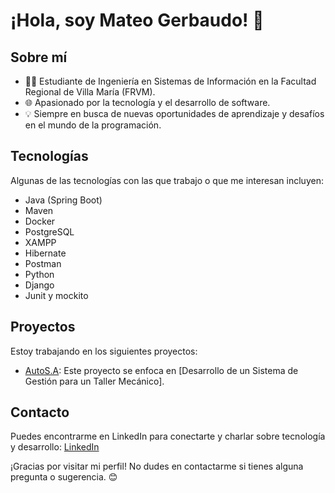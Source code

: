 # ¡Hola, soy Mateo Gerbaudo! 👋

## Sobre mí
- 👨‍💻 Estudiante de Ingeniería en Sistemas de Información en la Facultad Regional de Villa María (FRVM).
- 🌐 Apasionado por la tecnología y el desarrollo de software.
- 💡 Siempre en busca de nuevas oportunidades de aprendizaje y desafíos en el mundo de la programación.

## Tecnologías
Algunas de las tecnologías con las que trabajo o que me interesan incluyen:

- Java (Spring Boot)
- Maven
- Docker
- PostgreSQL
- XAMPP
- Hibernate
- Postman
- Python
- Django
- Junit y mockito 

## Proyectos
Estoy trabajando en los siguientes proyectos:

- [AutoS.A](https://github.com/AgustinBartoloni/Auto-S.A): Este proyecto se enfoca en [Desarrollo de un Sistema de Gestión para un Taller Mecánico].


## Contacto
Puedes encontrarme en LinkedIn para conectarte y charlar sobre tecnología y desarrollo: [LinkedIn](https://www.linkedin.com/in/mateo-gerbaudo-645279211/?originalSubdomain=ar)

¡Gracias por visitar mi perfil! No dudes en contactarme si tienes alguna pregunta o sugerencia. 😊
